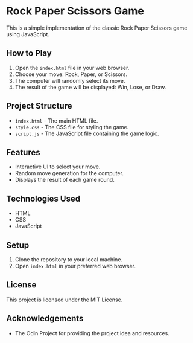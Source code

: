 # Rock Paper Scissors Game

This is a simple implementation of the classic Rock Paper Scissors game using JavaScript.

## How to Play

1. Open the `index.html` file in your web browser.
2. Choose your move: Rock, Paper, or Scissors.
3. The computer will randomly select its move.
4. The result of the game will be displayed: Win, Lose, or Draw.

## Project Structure

- `index.html` - The main HTML file.
- `style.css` - The CSS file for styling the game.
- `script.js` - The JavaScript file containing the game logic.

## Features

- Interactive UI to select your move.
- Random move generation for the computer.
- Displays the result of each game round.

## Technologies Used

- HTML
- CSS
- JavaScript

## Setup

1. Clone the repository to your local machine.
2. Open `index.html` in your preferred web browser.

## License

This project is licensed under the MIT License.

## Acknowledgements

- The Odin Project for providing the project idea and resources.
